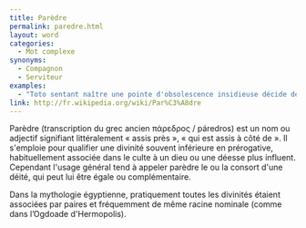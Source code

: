 ```yaml
---
title: Parèdre
permalink: paredre.html
layout: word
categories:
  - Mot complexe
synonyms:
  - Compagnon
  - Serviteur
examples:
  - "Toto sentant naître une pointe d'obsolescence insidieuse décide de prendre sa retraite. Il choisit donc comme parèdre... Mickey. (cf. Histoires)"
link: http://fr.wikipedia.org/wiki/Par%C3%A8dre
---
```


Parèdre (transcription du grec ancien &#960;&#940;&#961;&#949;&#948;&#961;&#959;&#962; / páredros) est un nom ou adjectif signifiant littéralement «  assis près », « qui est assis à côté de ». Il s'emploie pour qualifier une divinité souvent inférieure en prérogative, habituellement associée dans le culte à un dieu ou une déesse plus influent. Cependant l'usage général tend à appeler parèdre le ou la consort d'une déité, qui peut lui être égale ou complémentaire.

Dans la mythologie égyptienne, pratiquement toutes les divinités étaient associées par paires et fréquemment de même racine nominale (comme dans l’Ogdoade d'Hermopolis).

